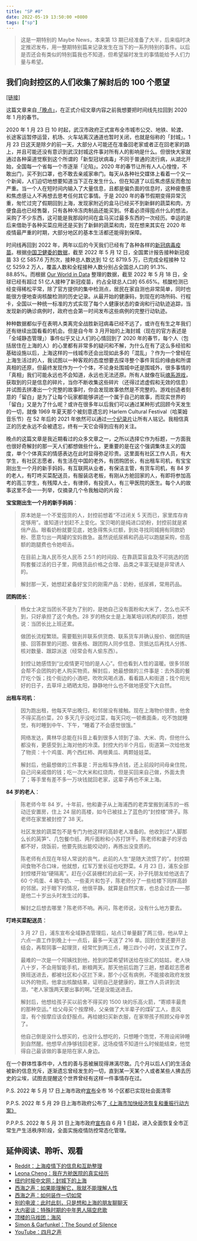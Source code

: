 ```yaml
---
title: "SP #0"
date: 2022-05-19 13:50:00 +0800
tags: ["sp"]
---
```


> 这是一期特别的 Maybe News，本来第 13 期已经准备了大半，后来临时决定推迟发布，用一整期特别篇来记录发生在当下的一系列特别的事件。以后是否还会有类似的特别篇我也不知道，但希望届时发生的事情能给予人们力量与希望。

<!--truncate-->

## 我们向封控区的人们收集了解封后的 100 个愿望

[[链接]](https://mp.weixin.qq.com/s/ksFU-js4r2-VErQbCSSe6Q)

这篇文章来自[「晚点」](https://www.latepost.com)，在正式介绍文章内容之前我想要把时间线先拉回到 2020 年 1 月的春节。

2020 年 1 月 23 日 10 时起，武汉市政府正式宣布全市城市公交、地铁、轮渡、长途客运暂停运营，机场、火车站离汉通道也暂时关闭，也就是俗称的「封城」。1 月 23 日这天是除夕的前一天，大部分人可能还在准备回老家或者正在回老家的路上，并且可能还没有意识到武汉封城这件事对所有人的影响是什么。但很快大家就通过各种渠道觉察到这个所谓的「新型冠状病毒」不同于普通的流行病，从湖北开始，全国每一个省每一个市逐渐「沦陷」。2020 年的春节让所有人人心惶惶，不敢出门，买不到口罩，也不敢去亲戚家串门。每天从各种社交媒体上看着一个又一个新闻，人们迫切地想要知道当下正在发生什么，但在知道了以后焦虑感反而愈加严重。当一个人在短时间内输入了大量信息，且都是偏负面的信息时，这种疲惫感和焦虑感让人不再想去思考任何其它事情。于是 2020 年的春节假期变得异常沉重，匆忙过完了假期回到上海，发现家附近的盒马已经买不到新鲜的蔬菜和肉，方便食品也已经售罄，只有各种冷冻肉制品还能买到。怀着必须得囤点什么的想法，采购了不少东西，这可能是我那段时间在盒马买过最多东西的一次经历。幸运的是后来借助于各种买菜应用还是买到了新鲜的蔬菜和肉，现在想来其实在 2020 年疫情最严重的时期，大部分地区的基本生活都还能得到保障。

时间线再回到 2022 年，两年以后的今天我们已经有了各种各样的[新冠病毒疫苗](https://en.wikipedia.org/wiki/COVID-19_vaccine)。根据[中国卫健委的数据](http://www.nhc.gov.cn/xcs/s3574/202205/3e9cae4a4a6b4c03b74fb58b50871e47.shtml)，截至 2022 年 5 月 12 日，全国累计报告接种新冠疫苗 33 亿 5857.6 万剂次，接种总人数达到 12 亿 8719.5 万，已完成全程接种 12 亿 5259.2 万人，覆盖人数和全程接种人数分别占全国总人口的 91.3%、88.85%。而根据 [Our World in Data](https://ourworldindata.org/coronavirus) 整理的数据，截至 2022 年 5 月 18 日，全球已经有超过 51 亿人接种了新冠疫苗，约占全球总人口的 65.65%。核酸检测已经变得稀松平常，除了官方提供的集中检测点，居民在家自测也非常简单，同时也能很方便地查询核酸检测的历史记录。从最开始的健康码，到现在的场所码、行程卡，全国以一种统一标准的方式实现了每个人健康状态的查询和行动轨迹追踪，当发现新的确诊病例时，政府也会第一时间发布这些病例的完整行动轨迹。

种种数据都似乎在表明人类离完全战胜新冠病毒已经不远了，或许在有生之年我们还有继续出国看看的机会。但是自今年 3 月开始的上海封城（现在的官方表述是「全域静态管理」）事件似乎又让人们的心情回到了 2020 年的春节，每个人（包括居住在上海的人）的心里都有非常多的疑问和不解，为什么在有了这么多经验和基础设施以后，上海这样的一线城市还会出现如此多的「混乱」？作为一个曾经在上海生活过的人，我试图以一种客观的态度想要去探寻整个事件背后的缘由和所谓真相的还原，但最终发现作为一个个体，不论身处围城中还是围城外，很多事情的「真相」我们可能永远也不会知道，永远也无法还原。所有人就像在玩[魂系游戏](https://en.wikipedia.org/wiki/Souls_(series))，获取到的只是信息的碎片，当你不断收集这些碎片（还得过滤虚假和无效的信息）并试图去拼凑出一个完整的故事时，你会发现故事依然是不完整的。游戏创造者刻意的「留白」是为了让每个玩家都能够讲述一个属于自己的故事，而现实世界的「留白」又是为了什么呢？或许在很多年以后我们可以通过某种形式回顾今天发生的一切，就像 1969 年夏天那个被刻意遗忘的 Harlem Cultural Festival（哈莱姆音乐节）在 52 年后的 2021 年依然可以通过[一个纪录片](https://movie.douban.com/subject/35288813)让所有人铭记。我相信真正的历史永远不会被遗忘，终有一天它会得到应有的关注。

晚点的这篇文章是我近期看过的众多文章之一，之所以选择它作为标题，一方面我也很好奇解封的那一天人们都想做些什么，更重要的是在这个强调集体主义的国度，单个个体真实的情感表达在此时显得弥足珍贵。这里面有社区工作人员，有大学生，有社区志愿者，有生活在中国的老外，有团购团长，有出租车司机，有宝宝刚出生一个月的新手妈妈，有互联网从业者，有保洁主管，有货车司机，有 84 岁的老人，有叮咚买菜配送员，有服装店老板，有刚从方舱回家的人，有即将参加高考的高三学生，有残障人士，有律师，有投资人，有三甲医院的医生。每个人的故事这里不会一一列举，仅摘录几个令我触动的片段：

**宝宝刚出生一个月的新手妈妈**：

> 原本她是一个不爱囤货的人，封控前想着“不过闭关 5 天而已，家里库存肯定够用”。谁知道计划赶不上变化。宝贝喝的是纯进口奶粉，封控前就是紧俏产品。眼看奶粉就要见底，她急得焦头烂额，到处寻找同城拥有同款奶粉、愿意匀出一两罐的宝妈救急。虽然说纸尿裤和药品可以跑腿采购，但高额的跑腿费也令她咂舌。
>
> 在目前上海人民币兑人民币 2.5:1 的时间段、在靠蔬菜盲盒及不可挑选的团购套餐过活的日子里，网络货品价格之合理、品类之丰富无疑是非常诱人的。
>
> 解封那一天，她想赶紧备好宝贝的刚需产品：奶粉，纸尿裤，常用药品。

**团购团长**：

> 杨女士决定当团长不是为了别的，是她自己没有面粉和大米了，怎么也买不到，只好承担了这个角色。28 岁的杨女士是上海某培训机构的职员，她想说：当团长比上班还累。
>
> 做团长流程繁琐。需要甄别并联系供货商、联系货车并确认报价、做团购链接、回答群里的问题、做表格、跟团购人同步信息、货抵达后再找人分拣、核对数量、跟踪派送（经常会有人偷东西）。
>
> 封控让她感悟到“比疫情更可怕的是人心”。但也看到人性的温暖。很多邻居会帮不会团购的老人购买物资。解封后，她最想做的三件事是：去外面的餐厅吃个饭；找个街边的小酒吧，吹吹风喝点酒，看看路人和街道；找个阳光好的日子，去草坪上晒晒太阳，静静地什么也不做地感受下大自然。

**出租车司机**：

> 因为跑出租，他每天早出晚归，和邻居没有接触。现在上海物价很贵，他舍不得买高价菜，20 多天几乎没吃过菜，每天只吃一顿煮面条，吃不饱就睡觉，有时睡到中午、下午，“睡着了不会感觉很饿。”
>
> 网络发达，黄林华总能在抖音上看到很多人领到了油、大米、肉，但他什么都没有，更感受到上海对他的冷漠。封控大约半个月后，街道第一次给他发了物资：十个鸡蛋、两个西红柿、两根黄瓜、两颗娃娃菜。
>
> 解封后，他最想做的三件事是：开出租车挣点钱，还上前段时间母亲住院，自己问亲戚借的钱；吃一次大米和红烧肉，但是买回来自己做，外面太贵了；等手里有差不多一万块钱就回老家，这辈子再也不来上海。

**84 岁的老人**：

> 陈老师今年 84 岁。十年前，他和妻子从上海浦西的老弄堂搬到浦东的一栋动迁安置房，住上 24 层的高楼，如今已被挂上了蓝色的“封控楼”牌子。陈老师在家里被封控了 38 天。
>
> 社区发放的蔬菜包不是专门为他这样的高龄老人准备的。他收到过“人脚那么长的莴笋”、几包餐巾纸、两斤面粉和小苏打饼干。陈老师和妻子的牙齿都不好，烧饭前，他要先挑出能咬动的，再拣出没变质的。
>
> 陈老师有点现在年轻人常说的丧气，此前的人生“是随大流惯了的”。封控期间食物不合口味，他就想，红军万里长征也吃野菜。4 月 23 日，浦东全部封控楼开始“硬隔离”。赶在小区装栅栏的此前一天，孙子托朋友给他送去了 60 个鸡蛋、4 箱牛奶、一些麦片和包子，陈老师分了一些给楼下同样高龄的邻居。对于眼下的情况，他很平静。就算是自然灾害，也总会过去——那是他二十岁出头时发生过的事。
>
> 解封之后想去哪里？陈老师不响。再问，陈老师说，没有什么地方要去。

**叮咚买菜配送员**：

> 3 月 27 日，浦东宣布全域静态管理后，站点订单量翻了两三倍，他从早上六点一直工作到晚上十一点后，最多一天送了 216 单。回到仓里还要开总结会，再帮同事一起理货，经常忙到两三点，睡三四个小时，又该工作了。
>
> 最难的一次是一个阿姨找到他，抢到的菜希望转送给在徐汇的姑姑，老人快八十岁，不会用智能手机，断粮两天。那天他前后跑了三趟，想着趁志愿者换班送进去，都被社区和小区拦下来，那个小区有病例，不能接收政府发放以外的物资。他拿出核酸结果，证明自己是健康的，跟工作人员讲到流泪，“老人家饿两天要出事的啊。”还是没能送进去。
>
> 解封后，他想给孩子买以前舍不得买的 1500 块的乐高火箭，“寄顺丰最贵的那种空运。” 给父母买个按摩椅，父亲做了大半辈子的煤矿工人，患风湿，有个按摩应该会舒服点。再给媳妇买新衣服，在家带孩子照顾父母辛苦了。
>
> 他自己倒是没什么想买的，也没什么想吃的，只想睡个饱觉，不用设闹钟睡到自然醒。他想早点挣够钱回老家，这场疫情不知道什么时候能结束，他觉得自己最该做的事是陪在家人身边。

在一个群体性事件中，人性的善与恶被展现得淋漓尽致。几个月以后人们的生活会被新的信息充斥，逐渐遗忘曾经发生的一切，直到某一天某个人或者某些人拂去历史的尘埃，试图去提醒这个世界曾经有这样一件事情存在过。

P.S. 2022 年 5 月 17 日上海市政府[宣布](https://mp.weixin.qq.com/s/9gRo_PWkDKwHJyOkhxj2jg)全市 16 个区都已实现社会面清零

P.P.S. 2022 年 5 月 29 日上海市政府公布了[《上海市加快经济恢复和重振行动方案》](https://mp.weixin.qq.com/s/dxBB9jvk_yckTs29PVB1Tw)

P.P.P.S. 2022 年 5 月 31 日上海市政府[宣布](https://mp.weixin.qq.com/s/4dZErfcWAFp6V5bdAfajbg)自 6 月 1 日起，进入全面恢复全市正常生产生活秩序阶段，全面实施疫情防控常态化管理。

## 延伸阅读、聆听、观看
- [Reddit：上海疫情下的信息和互助整理](https://www.reddit.com/r/China_irl/comments/tz4bct/%E4%B8%8A%E6%B5%B7%E7%96%AB%E6%83%85%E4%B8%8B%E7%9A%84%E4%BF%A1%E6%81%AF%E5%92%8C%E4%BA%92%E5%8A%A9%E6%95%B4%E7%90%86/)
- [Leona Cheng：我在方舱医院的真实经历](https://mp.weixin.qq.com/s/myNgBMgideMQiaJGOpSyBA)
- [纽约时报中文网：封城下的上海](https://www.nytimes.com/zh/interactive/2022/05/04/world/asia/shanghai-lockdown-chinese.html)
- [西海之声：如果能理解它，我就不能理解人性](https://music.163.com/#/program?id=2502966569)
- [西海之声：如何装作一切如常](https://music.163.com/#/program?id=2499103534)
- [别的电波：此时此刻，只是想和上海的朋友聊聊天](https://music.163.com/#/program?id=2502027686)
- [大内密谈：特殊时期的中年男人隔空悲歌](https://music.163.com/#/program?id=2502996453)
- [顶楼的马戏团：海风](https://music.163.com/#/song?id=28577827)
- [Simon & Garfunkel：The Sound of Silence](https://music.163.com/#/song?id=21598238)
- [YouTube：四月之声](https://www.youtube.com/watch?v=mBdOXwdBn5s&ab_channel=404%E8%B5%84%E6%96%99%E9%A6%86)
